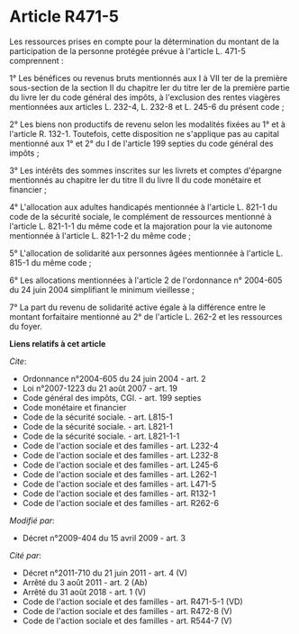 # Article R471-5

Les ressources prises en compte pour la détermination du montant de la participation de la personne protégée prévue à
l'article L. 471-5 comprennent : 

1° Les bénéfices ou revenus bruts mentionnés aux I à VII ter de la première sous-section de la section II du chapitre Ier du
titre Ier de la première partie du livre Ier du code général des impôts, à l'exclusion des rentes viagères mentionnées aux
articles L. 232-4, 
L. 232-8 et L. 245-6 du présent code ; 

2° Les biens non productifs de revenu selon les modalités fixées au 1° et à l'article R. 132-1. Toutefois, cette disposition
ne s'applique pas au capital mentionné aux 1° et 2° du I de l'article 199 septies du code général des impôts ; 

3° Les intérêts des sommes inscrites sur les livrets et comptes d'épargne mentionnés au chapitre Ier du titre II du livre II
du code monétaire et financier ; 

4° L'allocation aux adultes handicapés mentionnée à l'article L. 821-1 du code de la sécurité sociale, le complément de
ressources mentionné à l'article L. 821-1-1 du même code et la majoration pour la vie autonome mentionnée à l'article L.
821-1-2 du même code ; 

5° L'allocation de solidarité aux personnes âgées mentionnée à l'article L. 815-1 du même code ; 

6° Les allocations mentionnées à l'article 2 de l'ordonnance n° 2004-605 du 24 juin 2004 simplifiant le minimum vieillesse ; 

7° La part du revenu de solidarité active égale à la différence entre le montant forfaitaire mentionné au 2° de l'article L.
262-2 et les ressources du foyer.

**Liens relatifs à cet article**

_Cite_:

  - Ordonnance n°2004-605 du 24 juin 2004 - art. 2
  - Loi n°2007-1223 du 21 août 2007 - art. 19
  - Code général des impôts, CGI. - art. 199 septies
  - Code monétaire et financier
  - Code de la sécurité sociale. - art. L815-1
  - Code de la sécurité sociale. - art. L821-1
  - Code de la sécurité sociale. - art. L821-1-1
  - Code de l'action sociale et des familles - art. L232-4
  - Code de l'action sociale et des familles - art. L232-8
  - Code de l'action sociale et des familles - art. L245-6
  - Code de l'action sociale et des familles - art. L262-1
  - Code de l'action sociale et des familles - art. L471-5
  - Code de l'action sociale et des familles - art. R132-1
  - Code de l'action sociale et des familles - art. R262-6

_Modifié par_:

  - Décret n°2009-404 du 15 avril 2009 - art. 3

_Cité par_:

  - Décret n°2011-710 du 21 juin 2011 - art. 4 (V)
  - Arrêté du 3 août 2011 - art. 2 (Ab)
  - Arrêté du 31 août 2018 - art. 1 (V)
  - Code de l'action sociale et des familles - art. R471-5-1 (VD)
  - Code de l'action sociale et des familles - art. R472-8 (V)
  - Code de l'action sociale et des familles - art. R544-7 (V)

